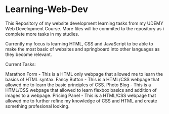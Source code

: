 # Learning-Web-Dev
This Repository of my website development learning tasks from my UDEMY Web Development Course.
More files will be commited to the repository as i complete more tasks in my studies.

Currently my focus is learning HTML, CSS and JavaScript to be able to make the most basic of websites and springboard into other languages as they become relevant.


Current Tasks:

Marathon Form - This is a HTML only webpage that allowed me to learn the basics of HTML syntax.
Fancy Button - This is a HTML/CSS webpage that allowed me to learn the basic principles of CSS.
Photo Blog - This is a HTML/CSS webpage that allowed to learn flexbox basics and addition of images to a webpage.
Pricing Panel - This is a HTML/CSS webpage that allowed me to further refine my knowledge of CSS and HTML and create something profesional looking.

